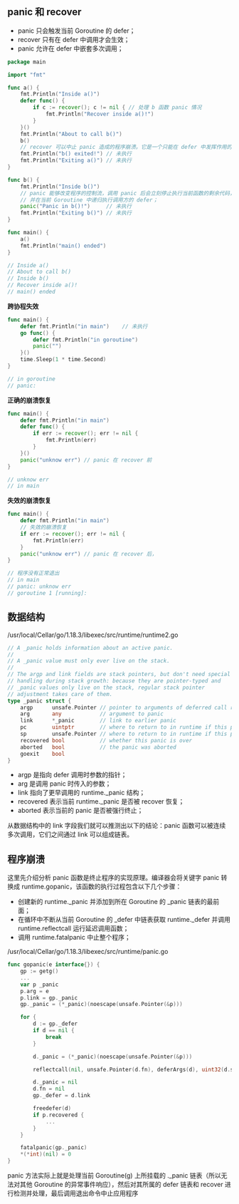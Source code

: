 

## panic 和 recover 

- panic 只会触发当前 Goroutine 的 defer；
- recover 只有在 defer 中调用才会生效；
- panic 允许在 defer 中嵌套多次调用；


```go
package main

import "fmt"

func a() {
	fmt.Println("Inside a()")
	defer func() {
		if c := recover(); c != nil { // 处理 b 函数 panic 情况
			fmt.Println("Recover inside a()!")
		}
	}()
	fmt.Println("About to call b()")
	b()
	// recover 可以中止 panic 造成的程序崩溃。它是一个只能在 defer 中发挥作用的函数，在其他作用域中调用不会发挥作用；
	fmt.Println("b() exited!") // 未执行
	fmt.Println("Exiting a()") // 未执行
}

func b() {
	fmt.Println("Inside b()")
	// panic 能够改变程序的控制流，调用 panic 后会立刻停止执行当前函数的剩余代码，
	// 并在当前 Goroutine 中递归执行调用方的 defer；
	panic("Panic in b()!")     // 未执行
	fmt.Println("Exiting b()") // 未执行
}

func main() {
	a()
	fmt.Println("main() ended")
}

// Inside a()
// About to call b()
// Inside b()
// Recover inside a()!
// main() ended

```



**跨协程失效**

```go
func main() {
	defer fmt.Println("in main")    // 未执行
	go func() {
		defer fmt.Println("in goroutine")
		panic("")
	}()
	time.Sleep(1 * time.Second)
}

// in goroutine
// panic:
```



**正确的崩溃恢复**

```go
func main() {
	defer fmt.Println("in main")
	defer func() {
		if err := recover(); err != nil {
			fmt.Println(err)
		}
	}()
	panic("unknow err") // panic 在 recover 前
}

// unknow err
// in main
```

**失效的崩溃恢复**

```go
func main() {
	defer fmt.Println("in main")
	// 失效的崩溃恢复
	if err := recover(); err != nil {
		fmt.Println(err)
	}
	panic("unknow err") // panic 在 recover 后，
}

// 程序没有正常退出
// in main
// panic: unknow err
// goroutine 1 [running]:

```






## 数据结构 


/usr/local/Cellar/go/1.18.3/libexec/src/runtime/runtime2.go



```go
// A _panic holds information about an active panic.
//
// A _panic value must only ever live on the stack.
//
// The argp and link fields are stack pointers, but don't need special
// handling during stack growth: because they are pointer-typed and
// _panic values only live on the stack, regular stack pointer
// adjustment takes care of them.
type _panic struct {
	argp      unsafe.Pointer // pointer to arguments of deferred call run during panic; cannot move - known to liblink
	arg       any            // argument to panic
	link      *_panic        // link to earlier panic
	pc        uintptr        // where to return to in runtime if this panic is bypassed
	sp        unsafe.Pointer // where to return to in runtime if this panic is bypassed
	recovered bool           // whether this panic is over
	aborted   bool           // the panic was aborted
	goexit    bool
}
```

- argp 是指向 defer 调用时参数的指针；
- arg 是调用 panic 时传入的参数；
- link 指向了更早调用的 runtime._panic 结构；
- recovered 表示当前 runtime._panic 是否被 recover 恢复；
- aborted 表示当前的 panic 是否被强行终止；

从数据结构中的 link 字段我们就可以推测出以下的结论：panic 函数可以被连续多次调用，它们之间通过 link 可以组成链表。



## 程序崩溃 
这里先介绍分析 panic 函数是终止程序的实现原理。编译器会将关键字 panic 转换成 runtime.gopanic，该函数的执行过程包含以下几个步骤：

- 创建新的 runtime._panic 并添加到所在 Goroutine 的 _panic 链表的最前面；
- 在循环中不断从当前 Goroutine 的 _defer 中链表获取 runtime._defer 并调用 runtime.reflectcall 运行延迟调用函数；
- 调用 runtime.fatalpanic 中止整个程序；

/usr/local/Cellar/go/1.18.3/libexec/src/runtime/panic.go

```go
func gopanic(e interface{}) {
	gp := getg()
	...
	var p _panic
	p.arg = e
	p.link = gp._panic
	gp._panic = (*_panic)(noescape(unsafe.Pointer(&p)))

	for {
		d := gp._defer
		if d == nil {
			break
		}

		d._panic = (*_panic)(noescape(unsafe.Pointer(&p)))

		reflectcall(nil, unsafe.Pointer(d.fn), deferArgs(d), uint32(d.siz), uint32(d.siz))

		d._panic = nil
		d.fn = nil
		gp._defer = d.link

		freedefer(d)
		if p.recovered {
			...
		}
	}

	fatalpanic(gp._panic)
	*(*int)(nil) = 0
}
```











panic 方法实际上就是处理当前 Goroutine(g) 上所挂载的 ._panic 链表（所以无法对其他 Goroutine 的异常事件响应），然后对其所属的 defer 链表和 recover 进行检测并处理，最后调用退出命令中止应用程序

